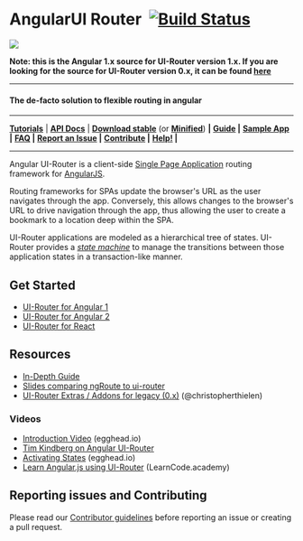 # AngularUI Router &nbsp;[![Build Status](https://github.com/angular-ui/ui-router/workflows/CI:%20UIRouter%20for%20AngularJS/badge.svg)](https://github.com/angular-ui/ui-router/actions?query=workflow%3A%22CI%3A+UIRouter+for+AngularJS%22)

![](https://img.shields.io/badge/Coverage-44%25-F2C572.svg?prefix=$coverage$)

**Note: this is the Angular 1.x source for UI-Router version 1.x. If you are looking for the source for UI-Router
version 0.x, it can be found [here](https://github.com/angular-ui/ui-router/tree/legacy)**

---

#### The de-facto solution to flexible routing in angular

---

**[Tutorials](https://ui-router.github.io/tutorials/)** |
**[API Docs](https://ui-router.github.io/docs/latest/)** |
**[Download stable](http://unpkg.com/@uirouter/angularjs@latest/release/angular-ui-router.js)** (or **[Minified](http://unpkg.com/@uirouter/angularjs@latest/release/angular-ui-router.min.js)**) **|**
**[Guide](https://ui-router.github.io/guide/) |**
**[Sample App](http://ui-router.github.io/resources/sampleapp/) |**
**[FAQ](https://github.com/angular-ui/ui-router/wiki/Frequently-Asked-Questions) |**
**[Report an Issue](https://github.com/angular-ui/ui-router/blob/master/CONTRIBUTING.md#report-an-issue) |**
**[Contribute](https://github.com/angular-ui/ui-router/blob/master/CONTRIBUTING.md#contribute) |**
**[Help!](http://stackoverflow.com/questions/ask?tags=angularjs,angular-ui-router) |**

---

Angular UI-Router is a client-side [Single Page Application](https://en.wikipedia.org/wiki/Single-page_application)
routing framework for [AngularJS](http://angularjs.org).

Routing frameworks for SPAs update the browser's URL as the user navigates through the app. Conversely, this allows
changes to the browser's URL to drive navigation through the app, thus allowing the user to create a bookmark to a
location deep within the SPA.

UI-Router applications are modeled as a hierarchical tree of states. UI-Router provides a
[_state machine_](https://en.wikipedia.org/wiki/Finite-state_machine) to manage the transitions between those
application states in a transaction-like manner.

## Get Started

- [UI-Router for Angular 1](https://ui-router.github.io/ng1)
- [UI-Router for Angular 2](https://ui-router.github.io/ng2)
- [UI-Router for React](https://ui-router.github.io/react)

## Resources

- [In-Depth Guide](https://github.com/angular-ui/ui-router/wiki)
- [Slides comparing ngRoute to ui-router](http://slid.es/timkindberg/ui-router#/)
- [UI-Router Extras / Addons for legacy (0.x)](http://christopherthielen.github.io/ui-router-extras/#/home) (@christopherthielen)

### Videos

- [Introduction Video](https://egghead.io/lessons/angularjs-introduction-ui-router) (egghead.io)
- [Tim Kindberg on Angular UI-Router](https://www.youtube.com/watch?v=lBqiZSemrqg)
- [Activating States](https://egghead.io/lessons/angularjs-ui-router-activating-states) (egghead.io)
- [Learn Angular.js using UI-Router](http://youtu.be/QETUuZ27N0w) (LearnCode.academy)

## Reporting issues and Contributing

Please read our [Contributor guidelines](CONTRIBUTING.md) before reporting an issue or creating a pull request.
